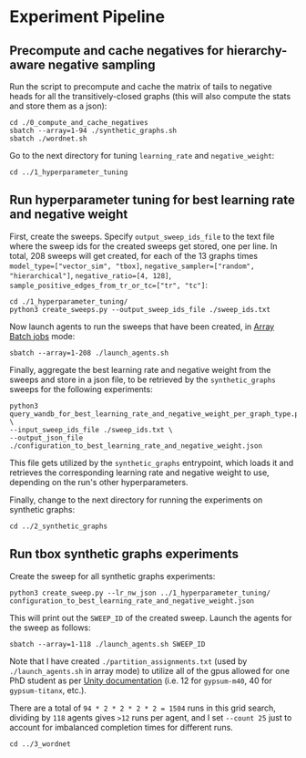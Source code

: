 # Experiment Pipeline

## Precompute and cache negatives for hierarchy-aware negative sampling

Run the script to precompute and cache the matrix of tails to negative heads for all the transitively-closed graphs (this will also compute the stats and store them as a json):

```
cd ./0_compute_and_cache_negatives
sbatch --array=1-94 ./synthetic_graphs.sh
sbatch ./wordnet.sh
```

Go to the next directory for tuning `learning_rate` and `negative_weight`:

```
cd ../1_hyperparameter_tuning
```

## Run hyperparameter tuning for best learning rate and negative weight

First, create the sweeps. Specify `output_sweep_ids_file` to the text file where the sweep ids for the created sweeps get stored, one per line. In total, 208 sweeps will get created, for each of the 13 graphs times `model_type=["vector_sim", "tbox]`, `negative_sampler=["random", "hierarchical"]`, `negative_ratio=[4, 128]`, `sample_positive_edges_from_tr_or_tc=["tr", "tc"]`:

```
cd ./1_hyperparameter_tuning/
python3 create_sweeps.py --output_sweep_ids_file ./sweep_ids.txt
```

Now launch agents to run the sweeps that have been created, in [Array Batch jobs](https://docs.unity.rc.umass.edu/documentation/jobs/sbatch/arrays/) mode:

```
sbatch --array=1-208 ./launch_agents.sh
```

Finally, aggregate the best learning rate and negative weight from the sweeps and store in a json file, to be retrieved by the `synthetic_graphs` sweeps for the following experiments:

```
python3 query_wandb_for_best_learning_rate_and_negative_weight_per_graph_type.py \
--input_sweep_ids_file ./sweep_ids.txt \
--output_json_file ./configuration_to_best_learning_rate_and_negative_weight.json
```

This file gets utilized by the `synthetic_graphs` entrypoint, which loads it and retrieves the corresponding learning rate and negative weight to use, depending on the run's other hyperparameters.

Finally, change to the next directory for running the experiments on synthetic graphs:

```
cd ../2_synthetic_graphs
```

## Run tbox synthetic graphs experiments

Create the sweep for all synthetic graphs experiments:

```
python3 create_sweep.py --lr_nw_json ../1_hyperparameter_tuning/ configuration_to_best_learning_rate_and_negative_weight.json
```

This will print out the `SWEEP_ID` of the created sweep. Launch the agents for the sweep as follows:

```
sbatch --array=1-118 ./launch_agents.sh SWEEP_ID
```

Note that I have created `./partition_assignments.txt` (used by `./launch_agents.sh` in array mode) to utilize all of the gpus allowed for one PhD student as per [Unity documentation](https://docs.unity.rc.umass.edu/documentation/cluster_specs/partitions/gypsum/) (i.e. 12 for `gypsum-m40`, 40 for `gypsum-titanx`, etc.).

There are a total of `94 * 2 * 2 * 2 * 2 = 1504` runs in this grid search, dividing by `118` agents gives `>12` runs per agent, and I set `--count 25` just to account for imbalanced completion times for different runs.

```
cd ../3_wordnet
```
